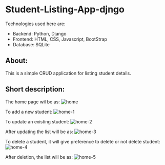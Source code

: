 # Student-Listing-App-djngo

Technologies used here are:
* Backend: Python, Django
* Frontend: HTML, CSS, Javascript, BootStrap
* Database: SQLite

About:
-------
This is a simple CRUD application for listing student details.

Short description:
-------------------
The home page wil be as:
![home](https://github.com/user-attachments/assets/7abc1502-822a-44a3-a9a5-a25a2f0db291)

To add a new student:
![home-1](https://github.com/user-attachments/assets/c408c29a-d7c3-4050-ab79-324f2f748262)

To update an existing student:
![home-2](https://github.com/user-attachments/assets/c5b1ffb6-b186-489a-a413-9329355459f7)

After updating the list will be as:
![home-3](https://github.com/user-attachments/assets/2e79ce0c-2df4-482e-9692-ac2c2268cbde)

To delete a student, it will give preference to delete or not delete student:
![home-4](https://github.com/user-attachments/assets/7c6a1fb3-0fc9-41e7-9a95-3919dfc927a7)

After deletion, the list will be as:
![home-5](https://github.com/user-attachments/assets/0ce2539d-29b3-4e4a-a520-7199496daa47)



